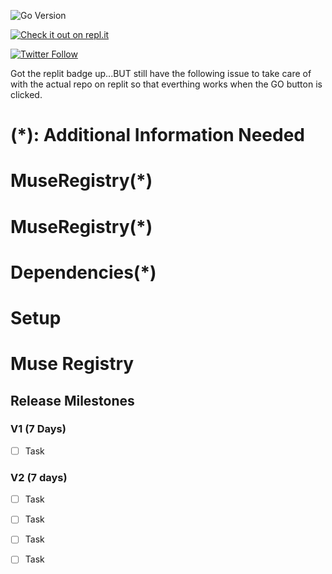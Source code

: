 ![Go Version](https://img.shields.io/badge/go%20version-%3E=1.20-61CFDD.svg?style=flat-square)


[![Check it out on repl.it](https://repl.it/badge/github/Unearthlyglow/sveltego)](https://replit.com/@AwardMalisi/sveltego#cmd/main.go)

[![Twitter Follow](https://img.shields.io/twitter/follow/CCMAnd2Cents/)](https://twitter.com/CCMAnd2Cents/)



Got the replit badge up...BUT still have the following issue to take care of with the actual repo on replit so that everthing works when the GO button is clicked. 


# (*): Additional Information Needed 


# MuseRegistry(*)



# MuseRegistry(*)


# Dependencies(*)

<!-- Coming Up -->

# Setup



# Muse Registry
 

<!-- `sudo make setup` -->


## Release Milestones
 
### V1 (7 Days)
- [ ] Task
 
### V2 (7 days)
- [ ] Task
- [ ] Task
- [ ] Task
- [ ] Task


